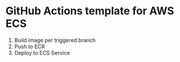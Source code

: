 # GitHub Actions template for AWS ECS

1. Build image per triggered branch
2. Push to ECR
3. Deploy to ECS Service

